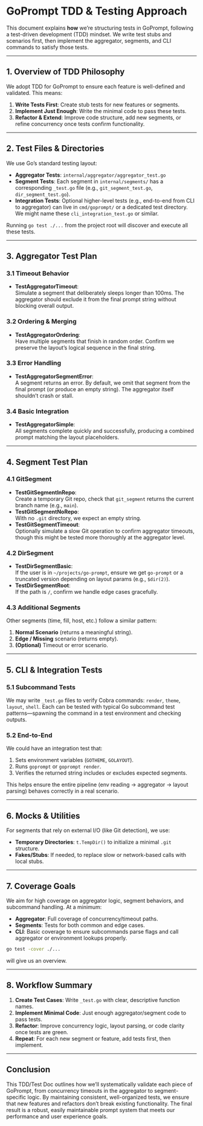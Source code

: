 # GoPrompt TDD & Testing Approach

This document explains **how** we’re structuring tests in GoPrompt, following a test-driven development (TDD) mindset. We write test stubs and scenarios first, then implement the aggregator, segments, and CLI commands to satisfy those tests.

---

## 1. Overview of TDD Philosophy

We adopt TDD for GoPrompt to ensure each feature is well-defined and validated. This means:
1. **Write Tests First**: Create stub tests for new features or segments.
2. **Implement Just Enough**: Write the minimal code to pass these tests.
3. **Refactor & Extend**: Improve code structure, add new segments, or refine concurrency once tests confirm functionality.

---

## 2. Test Files & Directories

We use Go’s standard testing layout:

- **Aggregator Tests**: `internal/aggregator/aggregator_test.go`
- **Segment Tests**: Each segment in `internal/segments/` has a corresponding `_test.go` file (e.g., `git_segment_test.go`, `dir_segment_test.go`).
- **Integration Tests**: Optional higher-level tests (e.g., end-to-end from CLI to aggregator) can live in `cmd/goprompt/` or a dedicated test directory. We might name these `cli_integration_test.go` or similar.

Running `go test ./...` from the project root will discover and execute all these tests.

---

## 3. Aggregator Test Plan

### 3.1 Timeout Behavior

- **TestAggregatorTimeout**:  
  Simulate a segment that deliberately sleeps longer than 100ms. The aggregator should exclude it from the final prompt string without blocking overall output.

### 3.2 Ordering & Merging

- **TestAggregatorOrdering**:  
  Have multiple segments that finish in random order. Confirm we preserve the layout’s logical sequence in the final string.

### 3.3 Error Handling

- **TestAggregatorSegmentError**:  
  A segment returns an error. By default, we omit that segment from the final prompt (or produce an empty string). The aggregator itself shouldn’t crash or stall.

### 3.4 Basic Integration

- **TestAggregatorSimple**:  
  All segments complete quickly and successfully, producing a combined prompt matching the layout placeholders.

---

## 4. Segment Test Plan

### 4.1 GitSegment

- **TestGitSegmentInRepo**:  
  Create a temporary Git repo, check that `git_segment` returns the current branch name (e.g., `main`).
- **TestGitSegmentNoRepo**:  
  With no `.git` directory, we expect an empty string.
- **TestGitSegmentTimeout**:  
  Optionally simulate a slow Git operation to confirm aggregator timeouts, though this might be tested more thoroughly at the aggregator level.

### 4.2 DirSegment

- **TestDirSegmentBasic**:  
  If the user is in `~/projects/go-prompt`, ensure we get `go-prompt` or a truncated version depending on layout params (e.g., `$dir(2)`).
- **TestDirSegmentRoot**:  
  If the path is `/`, confirm we handle edge cases gracefully.

### 4.3 Additional Segments

Other segments (time, fill, host, etc.) follow a similar pattern:  
1. **Normal Scenario** (returns a meaningful string).  
2. **Edge / Missing** scenario (returns empty).  
3. **(Optional)** Timeout or error scenario.

---

## 5. CLI & Integration Tests

### 5.1 Subcommand Tests

We may write `_test.go` files to verify Cobra commands: `render`, `theme`, `layout`, `shell`. Each can be tested with typical Go subcommand test patterns—spawning the command in a test environment and checking outputs.

### 5.2 End-to-End

We could have an integration test that:
1. Sets environment variables (`GOTHEME`, `GOLAYOUT`).
2. Runs `goprompt` or `goprompt render`.
3. Verifies the returned string includes or excludes expected segments.

This helps ensure the entire pipeline (env reading → aggregator → layout parsing) behaves correctly in a real scenario.

---

## 6. Mocks & Utilities

For segments that rely on external I/O (like Git detection), we use:
- **Temporary Directories**: `t.TempDir()` to initialize a minimal `.git` structure.
- **Fakes/Stubs**: If needed, to replace slow or network-based calls with local stubs.

---

## 7. Coverage Goals

We aim for high coverage on aggregator logic, segment behaviors, and subcommand handling. At a minimum:
- **Aggregator**: Full coverage of concurrency/timeout paths.
- **Segments**: Tests for both common and edge cases.
- **CLI**: Basic coverage to ensure subcommands parse flags and call aggregator or environment lookups properly.

```bash
go test -cover ./...
```
will give us an overview.

---

## 8. Workflow Summary

1. **Create Test Cases**: Write `_test.go` with clear, descriptive function names.  
2. **Implement Minimal Code**: Just enough aggregator/segment code to pass tests.  
3. **Refactor**: Improve concurrency logic, layout parsing, or code clarity once tests are green.  
4. **Repeat**: For each new segment or feature, add tests first, then implement.

---

## Conclusion

This TDD/Test Doc outlines how we’ll systematically validate each piece of GoPrompt, from concurrency timeouts in the aggregator to segment-specific logic. By maintaining consistent, well-organized tests, we ensure that new features and refactors don’t break existing functionality. The final result is a robust, easily maintainable prompt system that meets our performance and user experience goals.